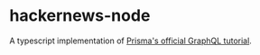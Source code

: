 # hackernews-node
A typescript implementation of [Prisma's official GraphQL tutorial](https://www.howtographql.com/graphql-js/0-introduction/).